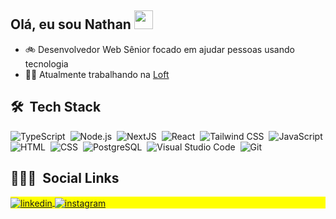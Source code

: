 ## Olá, eu sou Nathan <img src="https://raw.githubusercontent.com/kaueMarques/kaueMarques/master/hi.gif" width="30px"/>

- 🚲 Desenvolvedor Web Sênior focado em ajudar pessoas usando tecnologia
- 👨‍💻 Atualmente trabalhando na [Loft](https://github.com/loft-br)

## 🛠 &nbsp;Tech Stack

![TypeScript](https://img.shields.io/badge/-TypeScript-05122A?style=flat&logo=typescript)&nbsp;
![Node.js](https://img.shields.io/badge/-Node.js-05122A?style=flat&logo=node.js)&nbsp;
![NextJS](https://img.shields.io/badge/-NextJS-05122A?style=flat&logo=next.js)&nbsp;
![React](https://img.shields.io/badge/-React-05122A?style=flat&logo=react)&nbsp;
![Tailwind CSS](https://img.shields.io/badge/-Tailwind-05122A?style=flat&logo=tailwindcss)&nbsp;
![JavaScript](https://img.shields.io/badge/-JavaScript-05122A?style=flat&logo=javascript)&nbsp;
![HTML](https://img.shields.io/badge/-HTML-05122A?style=flat&logo=HTML5)&nbsp;
![CSS](https://img.shields.io/badge/-CSS-05122A?style=flat&logo=CSS3&logoColor=1572B6)&nbsp;
![PostgreSQL](https://img.shields.io/badge/-PostgreSQL-05122A?style=flat&logo=postgresql)&nbsp;
![Visual Studio Code](https://img.shields.io/badge/-Visual%20Studio%20Code-05122A?style=flat&logo=visual-studio-code&logoColor=007ACC)&nbsp;
![Git](https://img.shields.io/badge/-Git-05122A?style=flat&logo=git)&nbsp;

## 🙎🏻‍♂️ &nbsp;Social Links

<p align="left" style="background:yellow">
<a href="https://linkedin.com/in/nathansouza" target="_blank">
  <img align="center" src="https://img.shields.io/badge/-nathansouza-05122A?style=flat&logo=linkedin" alt="linkedin"/>
</a>
<a href="https://instagram.com/nathanpsouza7" target="_blank">
 <img align="center" src="https://img.shields.io/badge/-nathanpsouza7-05122A?style=flat&logo=instagram" alt="instagram"/>
</a>
</p>


<!--
**nathanopereira/nathanopereira** is a ✨ _special_ ✨ repository because its `README.md` (this file) appears on your GitHub profile.
Here are some ideas to get you started:
- 🔭 I’m currently working on ...
- 🌱 I’m currently learning ...
- 👯 I’m looking to collaborate on ...
- 🤔 I’m looking for help with ...
- 💬 Ask me about ...
- 📫 How to reach me: ...
- 😄 Pronouns: ...
- ⚡ Fun fact: ...
-->
